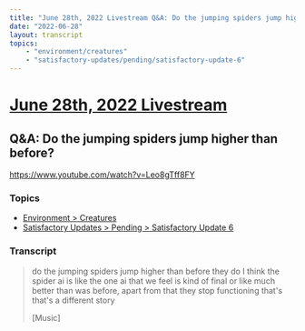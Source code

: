 ```yaml
---
title: "June 28th, 2022 Livestream Q&A: Do the jumping spiders jump higher than before?"
date: "2022-06-28"
layout: transcript
topics:
    - "environment/creatures"
    - "satisfactory-updates/pending/satisfactory-update-6"
---
```

# [June 28th, 2022 Livestream](../2022-06-28.md)
## Q&A: Do the jumping spiders jump higher than before?
https://www.youtube.com/watch?v=Leo8gTff8FY

### Topics
* [Environment > Creatures](../topics/environment/creatures.md)
* [Satisfactory Updates > Pending > Satisfactory Update 6](../topics/satisfactory-updates/pending/satisfactory-update-6.md)

### Transcript

> do the jumping spiders jump higher than before they do I think the spider ai is like the one ai that we feel is kind of final or like much better than was before, apart from that they stop functioning that's that's a different story
>
> [Music]
